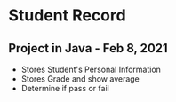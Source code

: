 # Student Record
## Project in Java - Feb 8, 2021
- Stores Student's Personal Information
- Stores Grade and show average
- Determine if pass or fail
